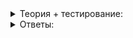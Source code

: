<details>
<summary>Теория + тестирование:</summary>

# Эффективный дек

Вы уже много знаете о векторе, но ещё не изучали, как работает дек, в чём его сила и слабость. С деком — двунаправленной очередью — вы познакомились в четвёртом спринте. В этом уроке рассмотрим его реализацию и выясним, в каких случаях стоит выбрать вектор, а в каких — дек.

Принципиальная разница дека и вектора: дек не обещает хранить элементы в памяти подряд. Сразу, не думая и не вникая в реализацию, можно сказать, что итерироваться по вектору должно быть проще, чем по деку. Проверим интуицию — разберёмся, как организована итерация по деку. Создадим дек, добавим в него три элемента при инициализации, потом ещё один в конец и один в начало:

```cpp
deque<int> d = {1, 2, 3};
deque.push_back(4);
deque.push_front(0);

```

Будь это вектор, перевыделение памяти и копирование элементов произошли бы уже дважды — при добавлении каждого из новых элементов. Но дек работает иначе:

1.  В стеке будет создан объект  `d`, где сохранится количество элементов, расположенных в памяти. Кроме этого, внутри дека есть вектор, хранящий указатели на участки памяти, где находятся элементы. Иначе эти участки называются чанками. Изначально у дека будет один чанк размера три, где будут лежать элементы 1, 2 и 3.
    
2.  Теперь вызовем  `push_back`. Места в памяти для нового элемента нет. Дек выделит новый чанк — например, тоже размера три. Положим туда новый элемент на первое место. Не забудем добавить в вектор чанков новый указатель.
    
3.  Пока всё идет неплохо. Вызываем  `push_front`, и начинается самое интересное. Положить элемент нужно так, чтобы потом найти его по порядковому номеру. Мы же хотим удобный доступ к элементам. Секрет в том, что дек в очередной раз выделит новый чанк и положит туда 0, но не в начало, а в конец. Первые два элемента этого чанка пока останутся пустыми. Точнее там будет лежать некий мусор. Но внутри своей структуры дек держит специальный параметр “shift”. Этот параметр говорит, насколько первый элемент дека отстоит от начала чанка. В нашем случае  `shift = 2`.
    

Подберите подходящие формулы для поиска элемента по его номеру в деке, если:

`n`  — номер искомого элемента в деке,

`chunk_size`  — размер чанка,

`shift`  — сдвиг первого элемента относительно начала первого чанка,

`found_chunk`  — номер чанка, в котором находится искомый элемент,

`found_position`  — номер позиции искомого элемента внутри чанка.

----------

Формула для  `found_chunk`  :

-   `n / chunk_size`
    
-   `(n + shift) / chunk_size`
    
-   `n % chunk_size`
    
-   `(n + shift) % chunk_size`
    

----------

Формула для  `found_position`  :

-   `n / chunk_size`
    
-   `(n + shift) / chunk_size`
    
-   `n % chunk_size`
    
-   `(n + shift) % chunk_size`
    

Очевидно, дек легко найдёт элемент по номеру его позиции. А значит, этот контейнер отлично поддерживает итераторы произвольного доступа.

Как дек устроен изнутри, стало ясно. Теперь разберёмся, что эффективнее — дек или вектор.

----------

Используйте свои знания о внутреннем устройстве вектора и дека и разделите утверждения в соответствии с тем, к какому контейнеру они относятся.

-   Эффективен в случае частых вставок в начало
    
-   Указатели инвалидируются после вставки или удаления объектов
    
-   Указатели остаются рабочими после вставки или удаления объектов
    
-   Вставка в начало вызывает копирование всех элементов, которые до этого были в контейнере
    
-   Чтобы найти объект по его индексу, достаточно прибавить индекс к указателю на начало элементов
    
-   Поиск объекта по индексу требует вычислений с использованием операций деления и взятия остатка от деления
    
-   Все элементы находятся в памяти последовательно, поэтому итерация не составляет труда
    
-   Итерация через элементы затруднена тем, что элементы могут находиться в разных частях памяти
    

Как видите, получив эффективность вставки в начало, а также рабочие указатели, мы потеряли в лёгкости итерации и поиска.

Откройте свою IDE, выполните задания и ответьте на вопросы.

----------

### Задание

Напишите программу, которая:

-   Использует  `push_back`  и вставляет в вектор 1000000 случайных элементов. Не применяйте  `Reserve`  в этом случае. Представьте, что не знаете, сколько элементов будет вставлено;
-   Использует  `push_back`  и вставляет столько же элементов в дек;
-   Делает то же самое, но для 5000000 элементов.

Попробуйте увеличивать и уменьшать количество элементов. Примените профилировщик, чтобы сравнить результаты.

----------

Какой контейнер оказался эффективнее?

-   Дек
    
-   Вектор
    
-   Сложно ответить, данные разнятся
    

----------

### Задание

Сделайте другой тест. Вы знаете, что итерировать по вектору должно быть проще, чем по деку. Чтобы проверить это, используйте сортировку. Напишите программу, которая бы сортировала 1000000 случайных элементов в векторе и в деке. Измените количество элементов. Сравните результаты.

----------

Какой контейнер оказался эффективнее?

-   Дек
    
-   Вектор
    
-   Сложно ответить, данные разнятся
    

Возникает вопрос: что делать, если программист не может однозначно предсказать происходящее с контейнером. Например, это некий буфер, куда мы будем записывать данные, а потом должны по запросу пользователя их отсортировать? Здесь однозначного ответа нет, и не верьте тем, кто говорит, что знает его. Когда невозможно предсказать, как контейнер будет использоваться, подобрать подходящий можно, проведя измерения. Используйте профилировщик. Точные данные о времени выполнения операций помогут принять верное решение о выборе контейнера.

</details>

<details>
<summary>Ответы:</summary>

# Ответы на задания

Формула для  `found_chunk`  :

-   **(-)**  `n / chunk_size`
    
-   **(+)**  `(n + shift) / chunk_size`
    
-   **(-)**  `n % chunk_size`
    
-   **(-)**  `(n + shift) % chunk_size`
    

----------

Формула для  `found_position`  :

-   **(-)**  `n / chunk_size`
    
-   **(-)**  `(n + shift) / chunk_size`
    
-   **(-)**  `n % chunk_size`
    
-   **(+)**  `(n + shift) % chunk_size`
    

----------

Используйте свои знания о внутреннем устройстве вектора и дека и разделите утверждения в соответствии с тем, к какому контейнеру они относятся.

-   Эффективен в случае частых вставок в начало

-   Указатели инвалидируются после вставки или удаления объектов

-   Указатели остаются рабочими после вставки или удаления объектов

-   Вставка в начало вызывает копирование всех элементов, которые до этого были в контейнере

-   Чтобы найти объект по его индексу, достаточно прибавить индекс к указателю на начало элементов

-   Поиск объекта по индексу требует вычислений с использованием операций деления и взятия остатка от деления

-   Все элементы находятся в памяти последовательно, поэтому итерация не составляет труда

-   Итерация через элементы затруднена тем, что элементы могут находиться в разных частях памяти

----------

Какой контейнер оказался эффективнее?

-   **(+)**  Дек
    
-   **(-)**  Вектор
    
-   **(-)**  Сложно ответить, данные разнятся
    

----------

Какой контейнер оказался эффективнее?

-   **(-)**  Дек
    
-   **(+)**  Вектор
    
-   **(-)**  Сложно ответить, данные разнятся

</details>
